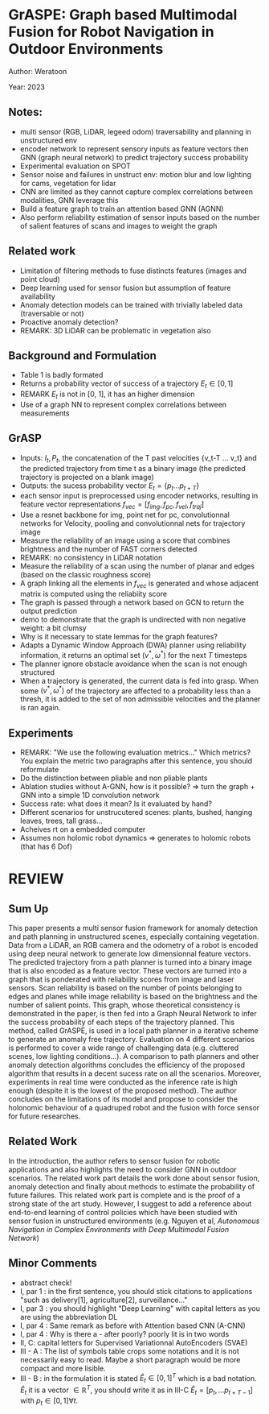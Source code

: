 # GrASPE: Graph based Multimodal Fusion for Robot Navigation in Outdoor Environments

Author: Weratoon

Year: 2023

Notes:
---

* multi sensor (RGB, LiDAR, legeed odom) traversability and planning in unstructured env
* encoder network to represent sensory inputs as feature vectors then GNN (graph neural network) to predict trajectory success probability
* Experimental evaluation on SPOT   
* Sensor noise and failures in unstruct env: motion blur and low lighting for cams, vegetation for lidar
* CNN are limited as they cannot capture complex correlations between modalities, GNN leverage this
* Build a feature graph to train an attention based GNN (AGNN)
* Also perform reliability estimation of sensor inputs based on the number of salient features of scans and images to weight the graph

## Related work
* Limitation of filtering methods to fuse distincts features (images and point cloud)
* Deep learning used for sensor fusion but assumption of feature availability
* Anomaly detection models can be trained with trivially labeled data (traversable or not)
* Proactive anomaly detection?
* REMARK: 3D LiDAR can be problematic in vegetation also

## Background and Formulation

* Table 1 is badly formated 
* Returns a probability vector of success of a trajectory $E_t \in [0,1]$
* REMARK $E_t$ is not in [0, 1], it has an higher dimension
* Use of a graph NN to represent complex correlations between measurements

## GrASP

* Inputs: $I_t, P_t$, the concatenation of the T past velocities {v_t-T ... v_t} and the predicted trajectory from time t as a binary image (the predicted trajectory is projected on a blank image)
* Outputs: the sucess probability vector $E_t = \{ p_t...p_{t+T} \}$
* each sensor input is preprocessed using encoder networks, resulting in feature vector representations $f_{vec} = [f_{img}, f_{pc}, f_{vel}, f_{traj}]$
* Use a resnet backbone for img, point net for pc, convolutionnal networks for Velocity, pooling and convolutionnal nets for trajectory image
* Measure the reliability of an image using a score that combines brightness and the number of FAST corners detected
* REMARK: no consistency in LiDAR notation
* Measure the reliability of a scan using the number of planar and edges (based on the classic roughness score)
* A graph linking all the elements in $f_{vec}$ is generated and whose adjacent matrix is computed using the reliabiity score
* The graph is passed through a network based on GCN to return the output prediction
* demo to demonstrate that the graph is undirected with non negative weight: a bit clumsy
* Why is it necessary to state lemmas for the graph features?
* Adapts a Dynamic Window Approach (DWA) planner using reliability information, it returns an optimal set $(v^*, \omega^*)$ for the next $T$ timesteps
* The planner ignore obstacle avoidance when the scan is not enough structured 
* When a trajectory is generated, the current data is fed into grasp. When some $(v^*, \omega^*)$ of the trajectory are affected to a probability less than a thresh, it is added to the set of non admissible velocities and the planner is ran again.

## Experiments
* REMARK: "We use the following evaluation metrics..." Which metrics? You explain the metric two paragraphs after this sentence, you should reformulate
* Do the distinction between pliable and non pliable plants
* Ablation studies without A-GNN, how is it possible? => turn the graph + GNN into a simple 1D convolution network
* Success rate: what does it mean? Is it evaluated by hand?
* Different scenarios for unstrucutered scenes: plants, bushed, hanging leaves, trees, tall grass...
* Acheives rt on a embedded computer
* Assumes non holomic robot dynamics => generates to holomic robots (that has 6 Dof)


# REVIEW

## Sum Up 

This paper presents a multi sensor fusion framework for anomaly detection and path planning in unstructured scenes, especially containing vegetation. Data from a LiDAR, an RGB camera and the odometry of a robot is encoded using deep neural network to generate low dimensionnal feature vectors. The predicted trajectory from a path planner is turned into a binary image that is also encoded as a feature vector. These vectors are turned into a graph that is ponderated with reliability scores from image and laser sensors. Scan reliability is based on the number of points belonging to edges and planes while image reliability is based on the brightness and the number of salient points. This graph, whose theoretical consistency is demonstrated in the paper, is then fed into a Graph Neural Network to infer the success probability of each steps of the trajectory planned. This method, called GrASPE, is used in a local path planner in a iterative scheme to generate an anomaly free trajectory. Evaluation on 4 different scenarios is performed to cover a wide range of challenging data (e.g. cluttered scenes, low lighting conditions...). A comparison to path planners and other anomaly detection algorithms concludes the efficiency of the proposed algorithm that results in a decent sucess rate on all the scenarios. Moreover, experiments in real time were conducted as the inference rate is high enough (despite it is the lowest of the proposed method). The author concludes on the limitations of its model and propose to consider the holonomic behaviour of a quadruped robot and the fusion with force sensor for future researches.

## Related Work

In the introduction, the author refers to sensor fusion for robotic applications and also highlights the need to consider GNN in outdoor scenarios. The related work part details the work done about sensor fusion, anomaly detection and finally about methods to estimate the probability of future failures. This related work part is complete and is the proof of a strong state of the art study. However, I suggest to add a reference about end-to-end learning of control policies which have been studied with sensor fusion in unstructured environments (e.g. Nguyen et al, *Autonomous Navigation in Complex Environments with Deep Multimodal Fusion Network*)

## Minor Comments

* abstract check!
* I, par 1 : in the first sentence, you should stick citations to applications "such as delivery[1], agriculture[2], surveillance..."
* I, par 3 : you should highlight "Deep Learning" with capital letters as you are using the abbreviation DL
* I, par 4 : Same remark as before with Attention based CNN (A-CNN)
* I, par 4 : Why is there a - after poorly? poorly lit is in two words
* II, C: capital letters for Supervised Variationnal AutoEncoders (SVAE)
* III - A : The list of symbols table crops some notations and it is not necessarily easy to read. Maybe a short paragraph would be more compact and more lisible.
* III - B : in the formulation it is stated $\hat{E}_t \in [0, 1]^T$ which is a bad notation. $\hat{E}_t$ it is a vector $\in \mathbb{R}^T$, you should write it as in III-C $\hat{E}_t = [p_t, ... p_{t+T-1}]$ with $p_t \in [0, 1] \forall t$.